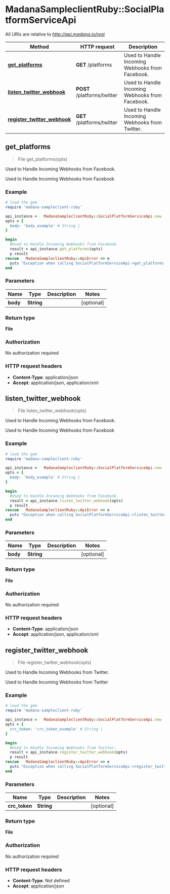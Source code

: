 #   MadanaSampleclientRuby::SocialPlatformServiceApi

All URIs are relative to *http://api.madana.io/rest*

Method | HTTP request | Description
------------- | ------------- | -------------
[**get_platforms**](SocialPlatformServiceApi.md#get_platforms) | **GET** /platforms | Used to Handle Incoming Webhooks from Facebook.
[**listen_twitter_webhook**](SocialPlatformServiceApi.md#listen_twitter_webhook) | **POST** /platforms/twitter | Used to Handle Incoming Webhooks from Facebook.
[**register_twitter_webhook**](SocialPlatformServiceApi.md#register_twitter_webhook) | **GET** /platforms/twitter | Used to Handle Incoming Webhooks from Twitter.



## get_platforms

> File get_platforms(opts)

Used to Handle Incoming Webhooks from Facebook.

Used to Handle Incoming Webhooks from Facebook

### Example

```ruby
# load the gem
require 'madana-sampleclient-ruby'

api_instance =   MadanaSampleclientRuby::SocialPlatformServiceApi.new
opts = {
  body: 'body_example' # String | 
}

begin
  #Used to Handle Incoming Webhooks from Facebook.
  result = api_instance.get_platforms(opts)
  p result
rescue   MadanaSampleclientRuby::ApiError => e
  puts "Exception when calling SocialPlatformServiceApi->get_platforms: #{e}"
end
```

### Parameters


Name | Type | Description  | Notes
------------- | ------------- | ------------- | -------------
 **body** | **String**|  | [optional] 

### Return type

**File**

### Authorization

No authorization required

### HTTP request headers

- **Content-Type**: application/json
- **Accept**: application/json, application/xml


## listen_twitter_webhook

> File listen_twitter_webhook(opts)

Used to Handle Incoming Webhooks from Facebook.

Used to Handle Incoming Webhooks from Facebook

### Example

```ruby
# load the gem
require 'madana-sampleclient-ruby'

api_instance =   MadanaSampleclientRuby::SocialPlatformServiceApi.new
opts = {
  body: 'body_example' # String | 
}

begin
  #Used to Handle Incoming Webhooks from Facebook.
  result = api_instance.listen_twitter_webhook(opts)
  p result
rescue   MadanaSampleclientRuby::ApiError => e
  puts "Exception when calling SocialPlatformServiceApi->listen_twitter_webhook: #{e}"
end
```

### Parameters


Name | Type | Description  | Notes
------------- | ------------- | ------------- | -------------
 **body** | **String**|  | [optional] 

### Return type

**File**

### Authorization

No authorization required

### HTTP request headers

- **Content-Type**: application/json
- **Accept**: application/json, application/xml


## register_twitter_webhook

> File register_twitter_webhook(opts)

Used to Handle Incoming Webhooks from Twitter.

Used to Handle Incoming Webhooks from Twitter

### Example

```ruby
# load the gem
require 'madana-sampleclient-ruby'

api_instance =   MadanaSampleclientRuby::SocialPlatformServiceApi.new
opts = {
  crc_token: 'crc_token_example' # String | 
}

begin
  #Used to Handle Incoming Webhooks from Twitter.
  result = api_instance.register_twitter_webhook(opts)
  p result
rescue   MadanaSampleclientRuby::ApiError => e
  puts "Exception when calling SocialPlatformServiceApi->register_twitter_webhook: #{e}"
end
```

### Parameters


Name | Type | Description  | Notes
------------- | ------------- | ------------- | -------------
 **crc_token** | **String**|  | [optional] 

### Return type

**File**

### Authorization

No authorization required

### HTTP request headers

- **Content-Type**: Not defined
- **Accept**: application/json

